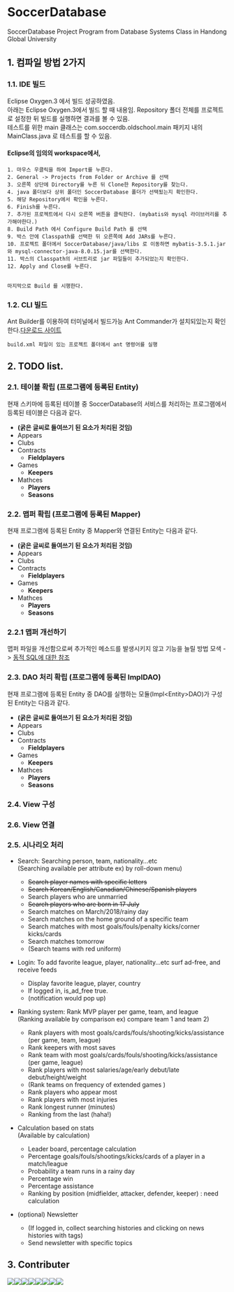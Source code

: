 # SoccerDatabase
SoccerDatabase Project Program from Database Systems Class in Handong Global University

## 1. 컴파일 방법 2가지 </br>
### 1.1. IDE 빌드 </br>
Eclipse Oxygen.3 에서 빌드 성공하였음.</br>
아래는 Eclipse Oxygen.3에서 빌드 할 때 내용임.
Repository 폴더 전체를 프로젝트로 설정한 뒤 빌드를 실행하면 결과를 볼 수 있음. </br>
테스트를 위한 main 클래스는 com.soccerdb.oldschool.main 패키지 내의 MainClass.java 로 테스트를 할 수 있음.
	
#### Eclipse의 임의의 workspace에서,
	1. 마우스 우클릭을 하여 Import를 누른다.
	2. General -> Projects from Folder or Archive 를 선택
	3. 오른쪽 상단에 Directory를 누른 뒤 Clone한 Repository를 찾는다. 
	4. java 폴더보다 상위 폴더인 SoccerDatabase 폴더가 선택됬는지 확인한다.
	5. 해당 Repository에서 확인을 누른다.
	6. Finish를 누른다.
	7. 추가된 프로젝트에서 다시 오른쪽 버튼을 클릭한다. (mybatis와 mysql 라이브러리를 추가해야한다.)
	8. Build Path 에서 Configure Build Path 를 선택
	9. 박스 안에 Classpath를 선택한 뒤 오른쪽에 Add JARs를 누른다.
	10. 프로젝트 폴더에서 SoccerDatabase/java/libs 로 이동하면 mybatis-3.5.1.jar와 mysql-connector-java-8.0.15.jar를 선택한다.
	11. 박스의 Classpath의 서브트리로 jar 파일들이 추가되었는지 확인한다.
	12. Apply and Close를 누른다.
	
	
	마지막으로 Build 를 시행한다.
	
	

### 1.2. CLI 빌드
Ant Builder를 이용하여 터미널에서 빌드가능
Ant Commander가 설치되있는지 확인한다.[다운로드 사이트](https://ant.apache.org/bindownload.cgi)
	
	build.xml 파일이 있는 프로젝트 폴더에서 ant 명령어를 실행

## 2. TODO list.
### 2.1. 테이블 확립 (프로그램에 등록된 Entity)
현재 스키마에 등록된 테이블 중 SoccerDatabase의 서비스를 처리하는 프로그램에서 등록된 테이블은 다음과 같다.</br>

- __(굵은 글씨로 들여쓰기 된 요소가 처리된 것임)__
- Appears
- Clubs
- Contracts
	- __Fieldplayers__
- Games
	- __Keepers__
- Mathces
	- __Players__
	- __Seasons__

### 2.2. 맵퍼 확립 (프로그램에 등록된 Mapper)
현재 프로그램에 등록된 Entity 중 Mapper와 연결된 Entity는 다음과 같다.

- __(굵은 글씨로 들여쓰기 된 요소가 처리된 것임)__
- Appears
- Clubs
- Contracts
	- __Fieldplayers__
- Games
	- __Keepers__
- Mathces
	- __Players__
	- __Seasons__
	
### 2.2.1 맵퍼 개선하기
맵퍼 파일을 개선함으로써 추가적인 메소드를 발생시키지 않고 기능을 늘릴 방법 모색 ->
[동적 SQL에 대한 참조](http://www.mybatis.org/mybatis-3/ko/dynamic-sql.html)

### 2.3. DAO 처리 확립 (프로그램에 등록된 Impl<Entity>DAO)
현재 프로그램에 등록된 Entity 중 DAO를 실행하는 모듈(Impl\<Entity>DAO)가 구성된 Entity는 다음과 같다.

- __(굵은 글씨로 들여쓰기 된 요소가 처리된 것임)__
- Appears
- Clubs
- Contracts
	- __Fieldplayers__
- Games
	- __Keepers__
- Mathces
	- __Players__
	- __Seasons__
	
### 2.4. View 구성

### 2.6. View 연결

### 2.5. 시나리오 처리
- Search: Searching person, team, nationality…etc<br>(Searching available per attribute ex) by roll-down menu)<br>
	- ~~Search player names with specific letters~~<br>
	- ~~Search Korean/English/Canadian/Chinese/Spanish players~~<br>
	- Search players who are unmarried<br>
	- ~~Search players who are born in 17 July~~<br>
	- Search matches on March/2018/rainy day<br>
	- Search matches on the home ground of a specific team<br>
	- Search matches with most goals/fouls/penalty kicks/corner kicks/cards<br>
	- Search matches tomorrow<br>
	- (Search teams with red uniform)<br> 

- Login: To add favorite league, player, nationality…etc surf ad-free, and receive feeds

	- Display favorite league, player, country
	- If logged in, is\_ad\_free true.
	- (notification would pop up)

- Ranking system: Rank MVP player per game, team, and league<br>
	(Ranking available by comparison ex) compare team 1 and team 2)
	
	- Rank players with most goals/cards/fouls/shooting/kicks/assistance (per game, team, league)
	- Rank keepers with most saves 
	- Rank team with most goals/cards/fouls/shooting/kicks/assistance (per game, league)
	- Rank players with most salaries/age/early debut/late debut/height/weight
	- (Rank teams on frequency of extended games )
	- Rank players who appear most 
	- Rank players with most injuries 
	- Rank longest runner (minutes)
	- Ranking from the last (haha!)

	
- Calculation based on stats<br>
(Available by calculation) 

	- Leader board, percentage calculation 
	- Percentage goals/fouls/shootings/kicks/cards of a player in a match/league
	- Probability a team runs in a rainy day 
	- Percentage win 
	- Percentage assistance 
	- Ranking by position (midfielder, attacker, defender, keeper) : need calculation

	
- (optional) Newsletter

	- (If logged in, collect searching histories and clicking on news histories with tags)
	- Send newsletter with specific topics 
	

## 3. Contributer
[![](https://sourcerer.io/fame/PASTANERD/PASTANERD/SoccerDatabase/images/0)](https://sourcerer.io/fame/PASTANERD/PASTANERD/SoccerDatabase/links/0)[![](https://sourcerer.io/fame/PASTANERD/PASTANERD/SoccerDatabase/images/1)](https://sourcerer.io/fame/PASTANERD/PASTANERD/SoccerDatabase/links/1)[![](https://sourcerer.io/fame/PASTANERD/PASTANERD/SoccerDatabase/images/2)](https://sourcerer.io/fame/PASTANERD/PASTANERD/SoccerDatabase/links/2)[![](https://sourcerer.io/fame/PASTANERD/PASTANERD/SoccerDatabase/images/3)](https://sourcerer.io/fame/PASTANERD/PASTANERD/SoccerDatabase/links/3)[![](https://sourcerer.io/fame/PASTANERD/PASTANERD/SoccerDatabase/images/4)](https://sourcerer.io/fame/PASTANERD/PASTANERD/SoccerDatabase/links/4)[![](https://sourcerer.io/fame/PASTANERD/PASTANERD/SoccerDatabase/images/5)](https://sourcerer.io/fame/PASTANERD/PASTANERD/SoccerDatabase/links/5)[![](https://sourcerer.io/fame/PASTANERD/PASTANERD/SoccerDatabase/images/6)](https://sourcerer.io/fame/PASTANERD/PASTANERD/SoccerDatabase/links/6)[![](https://sourcerer.io/fame/PASTANERD/PASTANERD/SoccerDatabase/images/7)](https://sourcerer.io/fame/PASTANERD/PASTANERD/SoccerDatabase/links/7)

<!-- To setting this contributer check this site. https://sourcerer.io/settings#hof -->